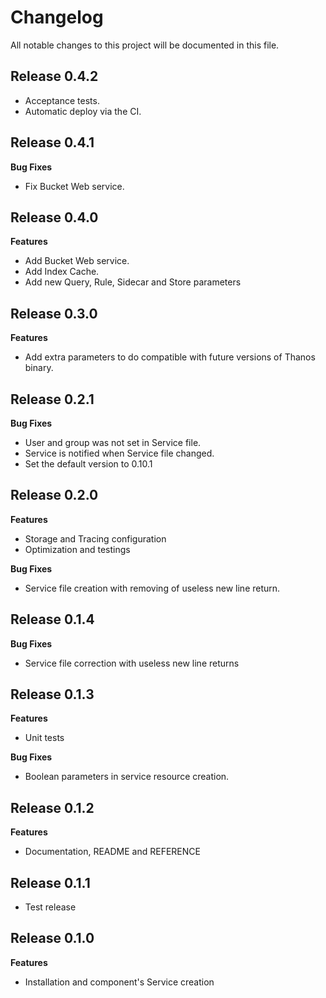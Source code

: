 # Changelog

All notable changes to this project will be documented in this file.

## Release 0.4.2

- Acceptance tests.
- Automatic deploy via the CI.

## Release 0.4.1

**Bug Fixes**

- Fix Bucket Web service.

## Release 0.4.0

**Features**

- Add Bucket Web service.
- Add Index Cache.
- Add new Query, Rule, Sidecar and Store parameters

## Release 0.3.0

**Features**

- Add extra parameters to do compatible with future versions of Thanos binary.

## Release 0.2.1

**Bug Fixes**

- User and group was not set in Service file.
- Service is notified when Service file changed.
- Set the default version to 0.10.1

## Release 0.2.0

**Features**

- Storage and Tracing configuration  
- Optimization and testings
    
**Bug Fixes**

- Service file creation with removing of useless new line return.  

## Release 0.1.4

**Bug Fixes**

- Service file correction with useless new line returns  

## Release 0.1.3

**Features**

- Unit tests  
    
**Bug Fixes**

- Boolean parameters in service resource creation.  

## Release 0.1.2

**Features**

- Documentation, README and REFERENCE

## Release 0.1.1

- Test release

## Release 0.1.0

**Features**

- Installation and component's Service creation
